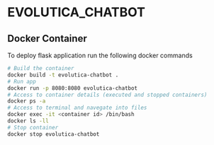 # EVOLUTICA_CHATBOT

## Docker Container

To deploy flask application run the following docker commands

```bash
# Build the container
docker build -t evolutica-chatbot .
# Run app
docker run -p 8080:8080 evolutica-chatbot
# Access to container details (executed and stopped containers)
docker ps -a
# Access to terminal and navegate into files
docker exec -it <container id> /bin/bash
docker ls -ll
# Stop container
docker stop evolutica-chatbot
```
